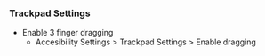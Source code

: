### Trackpad Settings
- Enable 3 finger dragging
  - Accesibility Settings > Trackpad Settings > Enable dragging
